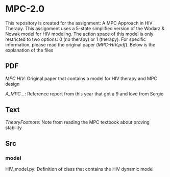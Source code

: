 # MPC-2.0

This repository is created for the assignment: A MPC Approach in HIV Therapy. This assignment uses a 5-state simplified version of the Wodarz & Nowak model for HIV modeling. The action space of this model is only restricted to two options: 0 (no therapy) or 1 (therapy). For specific information, please read the original paper (*MPC-HIV.pdf*). Below is the explanation of the files

## **PDF**

*MPC HIV*: Original paper that contains a model for HIV therapy and MPC design

*A_MPC...*: Reference report from this year that got a 9 and love from Sergio


## **Text**

*TheoryFootnote*: Note from reading the MPC textbook about proving stability

## **Src**
 
### **model**

HIV_model.py: Definition of class that contains the HIV dynamic model
